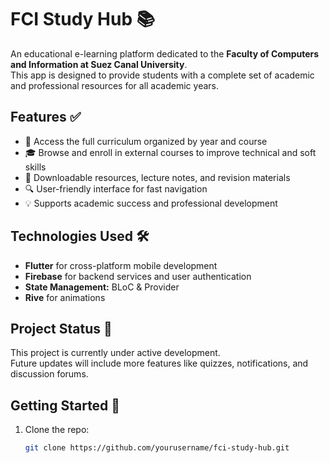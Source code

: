 # FCI Study Hub 📚

An educational e-learning platform dedicated to the **Faculty of Computers and Information at Suez Canal University**.  
This app is designed to provide students with a complete set of academic and professional resources for all academic years.

## Features ✅

- 📘 Access the full curriculum organized by year and course
- 🎓 Browse and enroll in external courses to improve technical and soft skills
- 📂 Downloadable resources, lecture notes, and revision materials
- 🔍 User-friendly interface for fast navigation
- 💡 Supports academic success and professional development

## Technologies Used 🛠️

- **Flutter** for cross-platform mobile development
- **Firebase** for backend services and user authentication
- **State Management:** BLoC & Provider
- **Rive** for animations

## Project Status 🚧

This project is currently under active development.  
Future updates will include more features like quizzes, notifications, and discussion forums.

## Getting Started 🚀

1. Clone the repo:
   ```bash
   git clone https://github.com/yourusername/fci-study-hub.git

